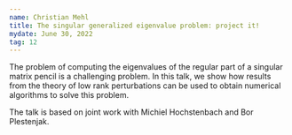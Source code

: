 ```yaml
---
name: Christian Mehl
title: The singular generalized eigenvalue problem: project it!
mydate: June 30, 2022
tag: 12
---
```

The problem of computing the eigenvalues of the regular part of a
singular matrix pencil is a challenging problem. In this talk, we show
how results from the theory of low rank perturbations can be used
to obtain numerical algorithms to solve this problem.

The talk is based on joint work with Michiel Hochstenbach and Bor Plestenjak.
